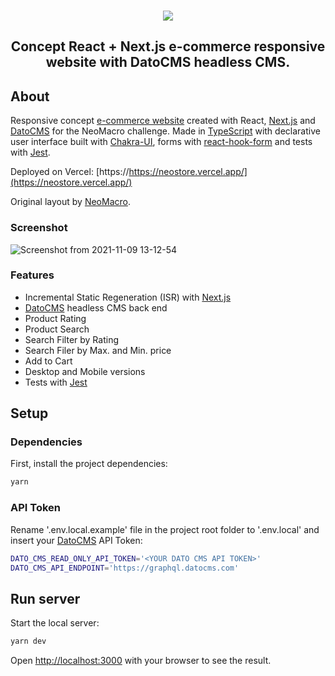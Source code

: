 <br />
<p align="center"><img src="https://user-images.githubusercontent.com/20209393/140961728-ad588d0b-c1c5-458d-ac46-0a65c56d87d3.png" /></p>

<h2 align="center">Concept React + Next.js e-commerce responsive website with DatoCMS headless CMS.</h2>

## About

Responsive concept [e-commerce website](https://neostore.vercel.app/) created with React, [Next.js](https://www.nextjs.org) and [DatoCMS](https://www.datocms.com) for the NeoMacro challenge. Made in [TypeScript](https://www.typescriptlang.org) with declarative user interface built with [Chakra-UI](https://www.npmjs.com/package/@chakra-ui/react), forms with [react-hook-form](https://react-hook-form.com/) and tests with [Jest](https://jestjs.io/).

Deployed on Vercel: [https://https://neostore.vercel.app/](https://neostore.vercel.app/)

Original layout by [NeoMacro](https://www.neomacro.com.br).

### Screenshot

![Screenshot from 2021-11-09 13-12-54](https://user-images.githubusercontent.com/20209393/140961717-608c4e23-69e5-48ee-86ac-73babd4ae8cd.png)

### Features

- Incremental Static Regeneration (ISR) with [Next.js](https://www.nextjs.org)
- [DatoCMS](https://www.datocms.com) headless CMS back end
- Product Rating
- Product Search
- Search Filter by Rating
- Search Filer by Max. and Min. price
- Add to Cart
- Desktop and Mobile versions
- Tests with [Jest](https://jestjs.io/)

## Setup

### Dependencies

First, install the project dependencies:

```bash
yarn
```

### API Token

Rename '.env.local.example' file in the project root folder to '.env.local' and insert your [DatoCMS](https://www.datocms.com) API Token:

```bash
DATO_CMS_READ_ONLY_API_TOKEN='<YOUR DATO CMS API TOKEN>'
DATO_CMS_API_ENDPOINT='https://graphql.datocms.com'
```

## Run server

Start the local server:

```bash
yarn dev
```

Open [http://localhost:3000](http://localhost:3000) with your browser to see the result.
